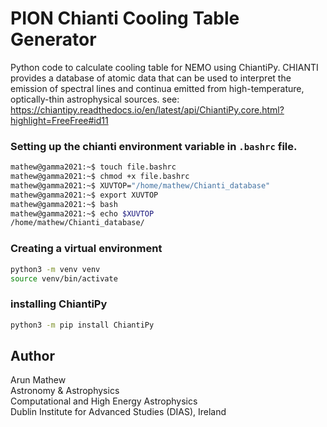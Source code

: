 # PION Chianti Cooling Table Generator

Python code to calculate cooling table for NEMO using ChiantiPy.
CHIANTI provides a database of atomic data that can be used to interpret
the emission of spectral lines and continua emitted from
high-temperature, optically-thin astrophysical sources.
see: https://chiantipy.readthedocs.io/en/latest/api/ChiantiPy.core.html?highlight=FreeFree#id11

### Setting up the chianti environment variable in `.bashrc` file.

```bash
mathew@gamma2021:~$ touch file.bashrc
mathew@gamma2021:~$ chmod +x file.bashrc
mathew@gamma2021:~$ XUVTOP="/home/mathew/Chianti_database"
mathew@gamma2021:~$ export XUVTOP
mathew@gamma2021:~$ bash
mathew@gamma2021:~$ echo $XUVTOP
/home/mathew/Chianti_database/
```

### Creating a virtual environment
```bash
python3 -m venv venv   
source venv/bin/activate     
```

### installing ChiantiPy
```bash
python3 -m pip install ChiantiPy
```

## Author
Arun Mathew  
Astronomy & Astrophysics  
Computational and High Energy Astrophysics  
Dublin Institute for Advanced Studies (DIAS), Ireland  

